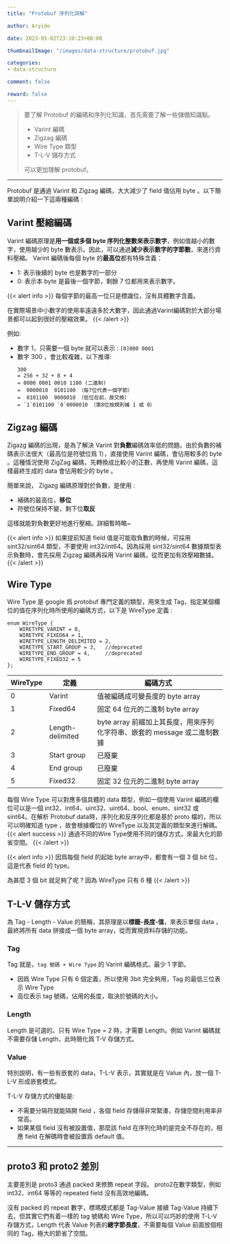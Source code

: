 ```yaml
---
title: "Protobuf 序列化詳解"

author: Aryido

date: 2023-05-02T23:10:23+08:00

thumbnailImage: "/images/data-structure/protobuf.jpg"

categories:
- data-structure

comment: false

reward: false
---
```

<!--BODY-->
> 要了解 Protobuf 的編碼和序列化知識，首先需要了解一些儲備知識點。
> - Varint 編碼
> - Zigzag 編碼
> - Wire Type 類型
> - T-L-V 儲存方式
>
> 可以更加理解 protobuf。
>
<!--more-->

---

Protobuf 是通過 Varint 和 Zigzag 編碼，大大減少了 field 值佔用 byte 。以下簡單說明介紹一下這兩種編碼 :

## Varint 壓縮編碼

Varint 編碼原理是**用一個或多個 byte 序列化整數來表示數字**，例如值越小的數字，使用越少的 byte 數表示。因此，可以通過**減少表示數字的字節數**，來進行資料壓縮。 Varint 編碼後每個 byte 的**最高位**都有特殊含義：
-  1: 表示後續的 byte 也是數字的一部分
-  0: 表示本 byte 是最後一個字節，剩餘 7 位都用來表示數字。

{{< alert info >}}
每個字節的最高一位只是標識位，沒有具體數字含義。

在實際場景中小數字的使用率遠遠多於大數字，因此通過Varint編碼對於大部分場景都可以起到很好的壓縮效果。
{{< /alert >}}

例如:
- 數字 1，只需要一個 byte 就可以表示 : ```[0]000 0001```
- 數字 300 ，會比較複雜，以下推導:
    ```
    300
    = 256 + 32 + 8 + 4
    = 0000 0001 0010 1100 (二進制)
    =  0000010  0101100 （每7位代表一個字節）
    =  0101100  0000010 （低位在前，故交換）
    = `1`0101100 `0`0000010 （第8位按規則補 1 或 0）
    ```

## Zigzag 編碼

Zigazg 編碼的出現，是為了解決 Varint 對**負數**編碼效率低的問題。由於負數的補碼表示法很大（最高位是符號位爲 1），直接使用 Varint 編碼，會佔用較多的 byte 。這種情況使用 ZigZag 編碼，先轉換成比較小的正數，再使用 Varint 編碼，這樣最終生成的 data 會佔用較少的 byte 。

簡單來說， Zigazg 編碼原理對於負數，是使用 :
- 補碼的最高位，**移位**
- 符號位保持不變，剩下位**取反**

這樣就能對負數更好地進行壓縮。詳細暫時略~

{{< alert info >}}
如果提前知道 field 值是可能取負數的時候，可採用 sint32/sint64 類型，不要使用 int32/int64。因為採用 sint32/sint64 數據類型表示負數時，會先採用 Zigzag 編碼再採用 Varint 編碼，從而更加有效壓縮數據。
{{< /alert >}}

## Wire Type
Wire Type 是 google 爲 protobuf 專門定義的類型，用來生成 Tag，指定某個欄位的值在序列化時所使用的編碼方式，以下是 WireType 定義 :

```
enum WireType {
    WIRETYPE_VARINT = 0,
    WIRETYPE_FIXED64 = 1,
    WIRETYPE_LENGTH_DELIMITED = 2,
    WIRETYPE_START_GROUP = 3,   //deprecated
    WIRETYPE_END_GROUP = 4,     //deprecated
    WIRETYPE_FIXED32 = 5
};
```

| WireType | 定義 | 編碼方式 |
| -------- | ---- | -------- |
| 0        | Varint | 值被編碼成可變長度的 byte array |
| 1        | Fixed64 | 固定 64 位元的二進制 byte array |
| 2        | Length-delimited | byte array 前綴加上其長度，用來序列化字符串、嵌套的 message 或二進制數據 |
| 3        | Start group | 已廢棄|
| 4        | End group | 已廢棄 |
| 5        | Fixed32 | 固定 32 位元的二進制 byte array |


每個 Wire Type 可以對應多個具體的 data 類型，例如一個使用 Varint 編碼的欄位可以是一個 int32、int64、uint32、uint64、bool、enum、sint32 或 sint64。在解析 Protobuf data時，序列化和反序列化都是基於 proto 檔的，所以可以明確知道 type ，故會根據欄位的 WireType 以及其定義的類型來進行解碼。
{{< alert success >}}
通過不同的Wire Type使用不同的儲存方式，來最大化的節省空間。
{{< /alert >}}

{{< alert info >}}
因爲每個 field 的起始 byte array中，都會有一個 3 個 bit 位，這是代表 field 的 type。

為甚麼 3 個 bit 就足夠了呢 ? 因為 WireType 只有 6 種
{{< /alert >}}


## T-L-V 儲存方式
為 Tag - Length - Value 的簡稱，其原理是以**標籤-長度-值**，來表示單個 data ，最終將所有 data 拼接成一個 byte array，從而實現資料存儲的功能。

### Tag

Tag 就是，```tag 號碼 + Wire Type``` 的 Varint 編碼格式。最少 1 字節。
- 因爲 Wire Type 只有 6 個定義，所以使用 3bit 完全夠用，Tag 的最低三位表示 Wire Type
- 高位表示 tag 號碼，佔用的長度，取決於號碼的大小。

### Length
Length 是可選的。只有 Wire Type = 2 時，才需要 Length。例如 Varint 編碼就不需要存儲 Length，此時簡化爲 T-V 存儲方式。

### Value
特別說明，有一些有嵌套的 data，T-L-V 表示，其實就是在 Value 內，放一個 T-L-V 形成嵌套模式。


T-L-V 存儲方式的優點是:
- 不需要分隔符就能隔開 field ，各個 field 存儲得非常緊湊，存儲空間利用率非常高。
- 如果某個 field 沒有被設置值，那麼該 field 在序列化時的是完全不存在的，相應 field 在解碼時會被設置爲 default 值。


---

##  proto3 和 proto2 差別
主要差別是 proto3 通過 packed 來修飾 repeat 字段。 proto2在數字類型，例如 int32、int64 等等的 repeated field 沒有高效地編碼。

沒有 packed 的 repeat 數字，標瑪模式都是 Tag-Value 接續 Tag-Value 持續下去，但其實它們有着一樣的 tag 號碼和 Wire Type，所以可以巧妙的使用 T-L-V 存儲方式，Length 代表 Value 列表的**總字節長度**，不需要每個 Value 前面放個相同的 Tag，極大的節省了空間。
